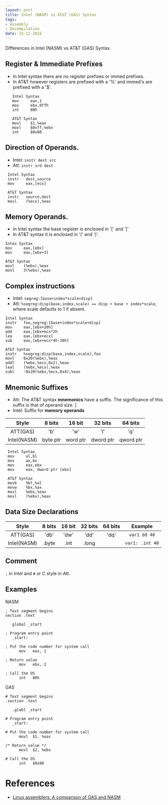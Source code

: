 ```yaml
---
layout: post
title: Intel (NASM) vs AT&T (GAS) Syntax
tags:
- Assembly
- Decompilation
date: 15-12-2016
---
```

Differences in Intel (NASM) vs AT&T (GAS) Syntax.

## Register & Immediate Prefixes

- In Intel syntax there are no register prefixes or immed prefixes.
- In AT&T however registers are prefixed with a '%' and immed's are prefixed with a '$'.


```
   Intel Syntax
   mov     eax,1
   mov     ebx,0ffh
   int     80h

   AT&T Syntax
   movl    $1,%eax
   movl    $0xff,%ebx
   int     $0x80
```

## Direction of Operands.
- Intel: `instr dest src`
- Att: `instr srd dest`

```
 Intel Syntax
 instr   dest,source
 mov     eax,[ecx]

 AT&T Syntax
 instr   source,dest
 movl    (%ecx),%eax
```

## Memory Operands.

- In Intel syntax the base register is enclosed in '[' and ']'
- In AT&T syntax it is enclosed in '(' and ')'.

```
Intex Syntax
mov     eax,[ebx]
mov     eax,[ebx+3]

AT&T Syntax
movl    (%ebx),%eax
movl    3(%ebx),%eax
```

## Complex instructions
- Intel: `segreg:[base+index*scale+disp]`
- Att:  `%segreg:disp(base,index,scale) == disp + base + index*scale`, where scale defaults to 1 if absent.

```
Intel Syntax
instr   foo,segreg:[base+index*scale+disp]
mov     eax,[ebx+20h]
add     eax,[ebx+ecx*2h
lea     eax,[ebx+ecx]
sub     eax,[ebx+ecx*4h-20h]

AT&T Syntax
instr   %segreg:disp(base,index,scale),foo
movl    0x20(%ebx),%eax
addl    (%ebx,%ecx,0x2),%eax
leal    (%ebx,%ecx),%eax
subl    -0x20(%ebx,%ecx,0x4),%eax
```

## Mnemonic Suffixes

- Att: The AT&T syntax **mnemonics** have a suffix. The significance of this suffix is that of operand size. ]
- Intel: Suffix for **memory operands**

|  Style     |  8 bits     | 16 bit | 32 bits| 64 bits |
|:----:|:------:|:--:|:--:|:--:|
|  ATT(GAS)     |   'b'    | 'w'|'l' | 'q'|
|  Intel(NASM)     | byte ptr      | word ptr | dword ptr | qword ptr |

  ```
   Intel Syntax
   mov     al,bl
   mov     ax,bx
   mov     eax,ebx
   mov     eax, dword ptr [ebx]

   AT&T Syntax
   movb    %bl,%al
   movw    %bx,%ax
   movl    %ebx,%eax
   movl    (%ebx),%eax
  ```
## Data Size Declarations
| Style | 8 bits | 16 bit | 32 bits| 64 bits | Example|
|:--:|:--:|:--:|:--:|:--:|:--:|
|  ATT(GAS)     |   'db'    | 'dw'|'dd' | 'dq'|  `var1 dd 40` |
| Intel(NASM) | .byte | .int | .long | | `var1: .int 40` | 


## Comment
`;` in Intel and `#` or  C style  in Att.


## Examples
NASM
```
; Text segment begins
section .text

   global _start

; Program entry point
   _start:

; Put the code number for system call
      mov   eax, 1

; Return value
      mov   ebx, 2

; Call the OS
      int   80h
```
GAS
```
# Text segment begins
.section .text

   .globl _start

# Program entry point
   _start:

# Put the code number for system call
      movl  $1, %eax

/* Return value */
      movl  $2, %ebx

# Call the OS
      int   $0x80

```


# References
- [Linux assemblers: A comparison of GAS and NASM](https://www.ibm.com/developerworks/library/l-gas-nasm/index.html)
